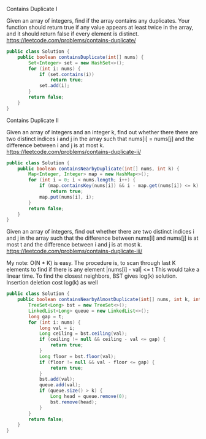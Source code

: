 Contains Duplicate I <p>
Given an array of integers, find if the array contains any duplicates. Your function should return true if any value appears at least twice in the array, and it should return false if every element is distinct.
https://leetcode.com/problems/contains-duplicate/
```java
public class Solution {
    public boolean containsDuplicate(int[] nums) {
        Set<Integer> set = new HashSet<>();
        for (int i: nums) {
            if (set.contains(i))
                return true;
            set.add(i);
        }
        return false;
    }
}
```
Contains Duplicate II <p>
Given an array of integers and an integer k, find out whether there there are two distinct indices i and j in the array such that nums[i] = nums[j] and the difference between i and j is at most k.
https://leetcode.com/problems/contains-duplicate-ii/
```java
public class Solution {
    public boolean containsNearbyDuplicate(int[] nums, int k) {
        Map<Integer, Integer> map = new HashMap<>();
        for (int i = 0; i < nums.length; i++) {
            if (map.containsKey(nums[i]) && i - map.get(nums[i]) <= k)
                return true;
            map.put(nums[i], i);
        }
        return false;
    }
}
```

Given an array of integers, find out whether there are two distinct indices i and j in the array such that the difference between nums[i] and nums[j] is at most t and the difference between i and j is at most k.
https://leetcode.com/problems/contains-duplicate-iii/

My note: O(N * K) is easy. The procedure is, to scan through last K elements to find if there is any element |nums[i] - val| <= t
This would take a linear time. To find the closest neighbors, BST gives log(k) solution. Insertion deletion cost log(k) as well


```java
public class Solution {
    public boolean containsNearbyAlmostDuplicate(int[] nums, int k, int t) {
        TreeSet<Long> bst = new TreeSet<>();
        LinkedList<Long> queue = new LinkedList<>();
        long gap = t;
        for (int i: nums) {
            long val = i;
            Long ceiling = bst.ceiling(val);
            if (ceiling != null && ceiling - val <= gap) {
                return true;
            }
            Long floor = bst.floor(val);
            if (floor != null && val - floor <= gap) {
                return true;
            }
            bst.add(val);
            queue.add(val);
            if (queue.size() > k) {
                Long head = queue.remove(0);
                bst.remove(head);
            }
        }
        return false;
    }
}
```
